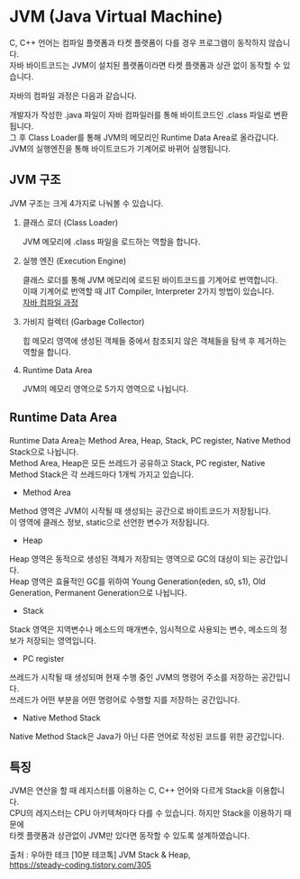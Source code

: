 # JVM (Java Virtual Machine)

C, C++ 언어는 컴파일 플랫폼과 타켓 플랫폼이 다를 경우 프로그램이 동작하지 않습니다.  
자바 바이트코드는 JVM이 설치된 플랫폼이라면 타켓 플랫폼과 상관 없이 동작할 수 있습니다.  

자바의 컴파일 과정은 다음과 같습니다.   

개발자가 작성한 .java 파일이 자바 컴파일러를 통해 바이트코드인 .class 파일로 변환됩니다.    
그 후 Class Loader를 통해 JVM의 메모리인 Runtime Data Area로 올라갑니다.    
JVM의 실행엔진을 통해 바이트코드가 기계어로 바뀌어 실행됩니다.  

## JVM 구조

JVM 구조는 크게 4가지로 나눠볼 수 있습니다.   

1. 클래스 로더 (Class Loader)

   JVM 메모리에 .class 파일을 로드하는 역할을 합니다.  

2. 실행 엔진 (Execution Engine)

   클래스 로더를 통해 JVM 메모리에 로드된 바이트코드를 기계어로 번역합니다.  
   이때 기계어로 번역할 때 JIT Compiler, Interpreter 2가지 방법이 있습니다.    
   [자바 컴파일 과정](https://github.com/320Hwany/TIL/blob/main/java/%EC%9E%90%EB%B0%94%20%EC%BB%B4%ED%8C%8C%EC%9D%BC%20%EA%B3%BC%EC%A0%95.md)    
   
   
3. 가비지 컬렉터 (Garbage Collector)    

   힙 메모리 영역에 생성된 객체들 중에서 참조되지 않은 객체들을 탐색 후 제거하는 역할을 합니다.
   
4. Runtime Data Area         

   JVM의 메모리 영역으로 5가지 영역으로 나뉩니다.    
   
## Runtime Data Area

Runtime Data Area는 Method Area, Heap, Stack, PC register, Native Method Stack으로 나뉩니다.  
Method Area, Heap은 모든 쓰레드가 공유하고 Stack, PC register, Native Method Stack은 각 쓰레드마다 1개씩 가지고 있습니다.   

- Method Area

Method 영역은 JVM이 시작될 때 생성되는 공간으로 바이트코드가 저장됩니다.    
이 영역에 클래스 정보, static으로 선언한 변수가 저장됩니다.

- Heap

Heap 영역은 동적으로 생성된 객체가 저장되는 영역으로 GC의 대상이 되는 공간입니다.  
Heap 영역은 효율적인 GC를 위하여 Young Generation(eden, s0, s1), Old Generation, Permanent Generation으로 나뉩니다.   

- Stack

Stack 영역은 지역변수나 메소드의 매개변수, 임시적으로 사용되는 변수, 메소드의 정보가 저장되는 영역입니다.    

- PC register

쓰레드가 시작될 때 생성되며 현재 수행 중인 JVM의 명령어 주소를 저장하는 공간입니다.   
쓰레드가 어떤 부분을 어떤 명령어로 수행할 지를 저장하는 공간입니다.   

- Native Method Stack

Native Method Stack은 Java가 아닌 다른 언어로 작성된 코드를 위한 공간입니다.     

## 특징

JVM은 연산을 할 때 레지스터를 이용하는 C, C++ 언어와 다르게 Stack을 이용합니다.   
CPU의 레지스터는 CPU 아키텍쳐마다 다를 수 있습니다. 하지만 Stack을 이용하기 때문에   
타켓 플랫폼과 상관없이 JVM만 있다면 동작할 수 있도록 설계하였습니다.   

출처 : 우아한 테크 [10분 테코톡] JVM Stack & Heap,    
      https://steady-coding.tistory.com/305

